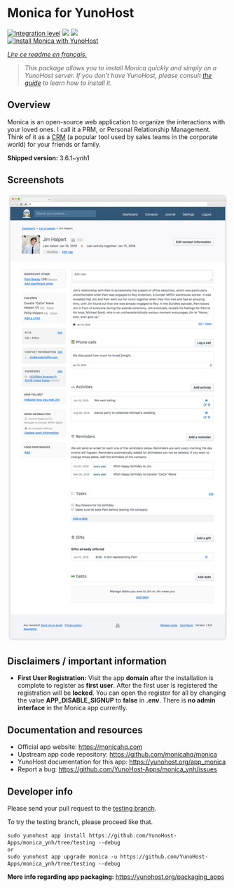 <!--
N.B.: This README was automatically generated by https://github.com/YunoHost/apps/tree/master/tools/README-generator
It shall NOT be edited by hand.
-->

# Monica for YunoHost

[![Integration level](https://dash.yunohost.org/integration/monica.svg)](https://dash.yunohost.org/appci/app/monica) ![](https://ci-apps.yunohost.org/ci/badges/monica.status.svg) ![](https://ci-apps.yunohost.org/ci/badges/monica.maintain.svg)  
[![Install Monica with YunoHost](https://install-app.yunohost.org/install-with-yunohost.svg)](https://install-app.yunohost.org/?app=monica)

*[Lire ce readme en français.](./README_fr.md)*

> *This package allows you to install Monica quickly and simply on a YunoHost server.
If you don't have YunoHost, please consult [the guide](https://yunohost.org/#/install) to learn how to install it.*

## Overview

Monica is an open-source web application to organize the interactions with your loved ones. I call it a PRM, or Personal Relationship Management. Think of it as a [CRM](https://en.wikipedia.org/wiki/Customer_relationship_management) (a popular tool used by sales teams in the corporate world) for your friends or family.


**Shipped version:** 3.6.1~ynh1



## Screenshots

![](./doc/screenshots/screenshot1.png)

## Disclaimers / important information

* **First User Registration:** Visit the app **domain** after the installation is complete to register as **first user**. After the first user is registered the registration will be **locked**. You can open the register for all by changing the value **APP_DISABLE_SIGNUP** to **false** in **.env**. There is **no admin interface** in the Monica app currently.

## Documentation and resources

* Official app website: https://monicahq.com
* Upstream app code repository: https://github.com/monicahq/monica
* YunoHost documentation for this app: https://yunohost.org/app_monica
* Report a bug: https://github.com/YunoHost-Apps/monica_ynh/issues

## Developer info

Please send your pull request to the [testing branch](https://github.com/YunoHost-Apps/monica_ynh/tree/testing).

To try the testing branch, please proceed like that.
```
sudo yunohost app install https://github.com/YunoHost-Apps/monica_ynh/tree/testing --debug
or
sudo yunohost app upgrade monica -u https://github.com/YunoHost-Apps/monica_ynh/tree/testing --debug
```

**More info regarding app packaging:** https://yunohost.org/packaging_apps